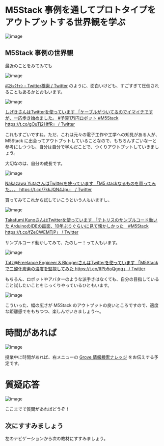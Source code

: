 # M5Stack 事例を通してプロトタイプをアウトプットする世界観を学ぶ

![image](https://i.gyazo.com/2fe8f1e2d461451f6b5212996272c3ee.jpg)

## M5Stack 事例の世界観

最近のことをみてみても

![image](https://i.gyazo.com/5ebee6bc09e10a0b67696920c1da0924.jpg)

[\#ｽﾀｯｸﾁｬﾝ \- Twitter検索 / Twitter](https://twitter.com/hashtag/%EF%BD%BD%EF%BE%80%EF%BD%AF%EF%BD%B8%EF%BE%81%EF%BD%AC%EF%BE%9D?src=hashtag_click) のように、面白いけども、すごすぎて圧倒されることもあるかとおもいます。

![image](https://i.gyazo.com/61f042971c353e7350df9bc3e1474bd8.jpg)

[しげきさんはTwitterを使っています 「ケーブルがついてるのでイマイチですが、一応歩き始めました。 \#予算1万円ロボット \#M5Stack https://t\.co/gOuTj2HffR」 / Twitter](https://twitter.com/shi78ge/status/1445400528331190273)

これもすごいですね。ただ、これは元々の電子工作や工学への知見がある人が、 M5Stack に出会ってアウトプットしていることなので、もちろんすごいなーと参考にしつつも、自分は自分で学んだことで、つくりアウトプットしていきましょう。

大切なのは、自分の成長です。

![image](https://i.gyazo.com/43cb8f333d24f03fd377aeb7de5219a4.jpg)

[Nakazawa YutaさんはTwitterを使っています 「M5 stackなるものを買ってみた。。。 https://t\.co/7kkJQN4Jpu」 / Twitter](https://twitter.com/yuta_nakazawa/status/1446168609382801433)

買ってみてこれから試していこうという人もいますし、

![image](https://i.gyazo.com/f02cd96d27c3ff59f035026bf889cb19.jpg)

[Takafumi KunoさんはTwitterを使っています 「テトリスのサンプルコード動いた ArduinoのIDEの画面、10年ぶりぐらいに見て懐かしかった　\#M5Stack https://t\.co/fZeCWEMTjP」 / Twitter](https://twitter.com/quno/status/1408661022227845120)

サンプルコード動かしてみて、たのしー！って人もいます。

![image](https://i.gyazo.com/65b0cfbd9aa13394b555f35f7663210f.jpg)

[Tatz@Freelance Engineer & BloggerさんはTwitterを使っています 「M5Stackで二酸化炭素の濃度を監視してみた https://t\.co/lfPb5oQgqq」 / Twitter](https://twitter.com/TatSae/status/1444829894660313088)

もちろん、ロボットやアバターのような派手さはなくても、自分の目指していること試したいことをじっくりやっているひともいます。

![image](https://i.gyazo.com/87f24c002339296dc2cc1689299c4b78.png)

こういった、幅の広さが M5Stack のアウトプットの良いところですので、適度な距離感でをもちつつ、楽しんでいきましょう～。

# 時間があれば

![image](https://i.gyazo.com/881ab6d92f745def0c77d060fb100917.png)

授業中に時間があれば、右メニューの [Grove 情報検索ナレッジ](13-grove-search-knowledge.md) をお伝えする予定です。

# 質疑応答

![image](https://i.gyazo.com/aba8ccd625e7320883851b71ebd0caf2.png)

ここまでで質問があればどうぞ！

## 次にすすみましょう

左のナビゲーションから次の教材にすすみましょう。